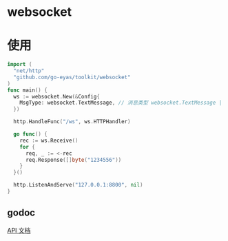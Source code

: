 # websocket

# 使用

```go
import (
  "net/http"
  "github.com/go-eyas/toolkit/websocket"
)
func main() {
  ws := websocket.New(&Config{
    MsgType: websocket.TextMessage, // 消息类型 websocket.TextMessage | websocke.BinaryMessage
  })

  http.HandleFunc("/ws", ws.HTTPHandler)

  go func() {
    rec := ws.Receive()
    for {
      req, _ := <-rec
      req.Response([]byte("1234556"))
    }
  }()

  http.ListenAndServe("127.0.0.1:8800", nil)
}
```

## godoc

[API 文档](https://gowalker.org/github.com/go-eyas/toolkit/websocket)